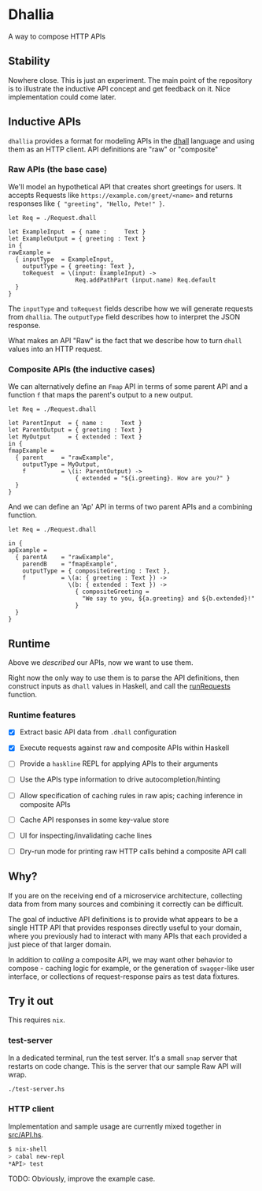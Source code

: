 # Dhallia

A way to compose HTTP APIs


## Stability

Nowhere close. This is just an experiment. The main point of the
repository is to illustrate the inductive API concept and get
feedback on it. Nice implementation could come later.


## Inductive APIs

`dhallia` provides a format for modeling APIs in the
[dhall](https://dhall-lang.org) language and using them as an HTTP
client. API definitions are "raw" or "composite"


### Raw APIs (the base case)

We'll model an hypothetical API that creates short greetings for
users. It accepts Requests like `https://example.com/greet/<name>` and
returns responses like `{ "greeting", "Hello, Pete!" }`.


```dhall
let Req = ./Request.dhall

let ExampleInput  = { name :     Text }
let ExampleOutput = { greeting : Text }
in {
rawExample =
  { inputType  = ExampleInput,
    outputType = { greeting: Text },
    toRequest  = \(input: ExampleInput) ->
                   Req.addPathPart (input.name) Req.default
  }
}
```

The `inputType` and `toRequest` fields describe how we will generate
requests from `dhallia`. The `outputType` field describes how to
interpret the JSON response.

What makes an API "Raw" is the fact that we describe how to turn
`dhall` values into an HTTP request.


### Composite APIs (the inductive cases)

We can alternatively define an `Fmap` API in terms of some parent API
and a function `f` that maps the parent's output to a new output.

```dhall
let Req = ./Request.dhall

let ParentInput  = { name :     Text }
let ParentOutput = { greeting : Text }
let MyOutput     = { extended : Text }
in {
fmapExample =
  { parent     = "rawExample",
    outputType = MyOutput,
    f          = \(i: ParentOutput) ->
                   { extended = "${i.greeting}. How are you?" }
  }
}
```

And we can define an 'Ap' API in terms of two parent APIs and a combining
function.

```dhall
let Req = ./Request.dhall

in {
apExample =
  { parentA    = "rawExample",
    parendB    = "fmapExample",
    outputType = { compositeGreeting : Text },
    f          = \(a: { greeting : Text }) ->
                 \(b: { extended : Text }) ->
                   { compositeGreeting =
                     "We say to you, ${a.greeting} and ${b.extended}!"
                   }
  }
}
```

## Runtime

Above we _described_ our APIs, now we want to use them.

Right now the only way to use them is to parse the API definitions,
then construct inputs as `dhall` values in Haskell, and call the
[runRequests](https://github.com/imalsogreg/dhallia/blob/master/src/API.hs#L175)
function.

### Runtime features

 - [x] Extract basic API data from `.dhall` configuration
 - [x] Execute requests against raw and composite APIs within Haskell
 - [ ] Provide a `haskline` REPL for applying APIs to their arguments
 - [ ] Use the APIs type information to drive autocompletion/hinting
 - [ ] Allow specification of caching rules in raw apis; caching inference in composite APIs
 - [ ] Cache API responses in some key-value store
 - [ ] UI for inspecting/invalidating cache lines
 - [ ] Dry-run mode for printing raw HTTP calls behind a composite API call


## Why?

If you are on the receiving end of a microservice architecture,
collecting data from from many sources and combining it correctly can
be difficult.

The goal of inductive API definitions is to provide what appears
to be a single HTTP API that provides responses directly useful to
your domain, where you previously had to interact with many APIs that
each provided a just piece of that larger domain.

In addition to _calling_ a composite API, we may want other behavior
to compose - caching logic for example, or the generation of
`swagger`-like user interface, or collections of request-response
pairs as test data fixtures.


## Try it out

This requires `nix`.

### test-server

In a dedicated terminal, run the test server. It's a small `snap`
server that restarts on code change. This is the server that our
sample Raw API will wrap.

```bash
./test-server.hs
```

### HTTP client

Implementation and sample usage are currently mixed together
in [src/API.hs](https://github.com/imalsogreg/dhallia/blob/master/src/API.hs).

```bash
$ nix-shell
> cabal new-repl
*API> test
```

TODO: Obviously, improve the example case.

